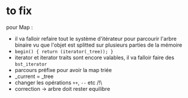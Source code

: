 # to fix
pour Map :
- il va falloir refaire tout le système d'itérateur pour parcourir l'arbre binaire vu que l'objet est splitted sur plusieurs parties de la mémoire
- `begin() { return (iterator(_tree)); }`
- iterator et iterator traits sont encore valables, il va falloir faire des `bst_iterator`
- parcours préfixe pour avoir la map triée
- _current = _tree
- changer les opérations `++`, `--` etc
/!\
- correction -> arbre doit rester equilibre
